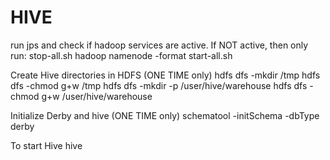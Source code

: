 # HIVE

run jps and check if hadoop services are active. If NOT active, then only run:
stop-all.sh
hadoop namenode -format
start-all.sh

Create Hive directories in HDFS (ONE TIME only)
hdfs dfs -mkdir /tmp
hdfs dfs -chmod g+w /tmp
hdfs dfs -mkdir -p /user/hive/warehouse
hdfs dfs -chmod g+w /user/hive/warehouse

Initialize Derby and hive (ONE TIME only)
schematool -initSchema -dbType derby

To start Hive
hive
